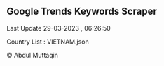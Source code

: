 

## Google Trends Keywords Scraper 
 
Last Update 29-03-2023 , 06:26:50

Country List :
VIETNAM.json



© Abdul Muttaqin 
